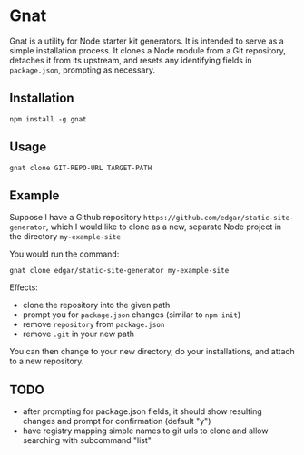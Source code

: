 # Gnat

Gnat is a utility for Node starter kit generators.
It is intended to serve as a simple installation process.
It clones a Node module from a Git repository,
detaches it from its upstream,
and resets any identifying fields in `package.json`,
prompting as necessary.

## Installation

`npm install -g gnat`

## Usage

`gnat clone GIT-REPO-URL TARGET-PATH`

## Example

Suppose I have a Github repository `https://github.com/edgar/static-site-generator`,
which I would like to clone as a new, separate Node project in the directory `my-example-site`

You would run the command:

`gnat clone edgar/static-site-generator my-example-site`

Effects:
* clone the repository into the given path
* prompt you for `package.json` changes (similar to `npm init`)
* remove `repository` from `package.json`
* remove `.git` in your new path

You can then change to your new directory, do your installations, and attach to a new repository.


## TODO

* after prompting for package.json fields, it should show resulting changes and prompt for confirmation (default "y")
* have registry mapping simple names to git urls to clone and allow searching with subcommand "list"
